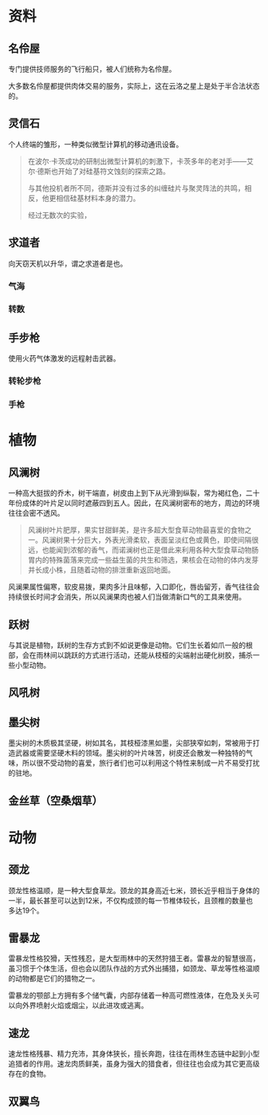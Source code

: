 # 资料



## 名伶屋

专门提供技师服务的飞行船只，被人们统称为名伶屋。

大多数名伶屋都提供肉体交易的服务，实际上，这在云洛之星上是处于半合法状态的。



## 灵信石

个人终端的雏形，一种类似微型计算机的移动通讯设备。

> 在波尔·卡茨成功的研制出微型计算机的刺激下，卡茨多年的老对手——艾尔·德斯也开始了对硅基符文蚀刻的探索之路。
>
> 与其他投机者所不同，德斯并没有过多的纠缠硅片与聚灵阵法的共鸣，相反，他更相信硅基材料本身的潜力。
>
> 经过无数次的实验，



## 求道者

向天窃天机以升华，谓之求道者是也。

### 气海

### 转数



## 手步枪

使用火药气体激发的远程射击武器。

### 转轮步枪

### 手枪





# 植物



## 风澜树

一种高大挺拔的乔木，树干端直，树皮由上到下从光滑到纵裂，常为褐红色，二十年份成体的叶片足以同时遮蔽四到五人。因此，在风澜树密布的地方，周边的环境往往会密不透风。

> 风澜树叶片肥厚，果实甘甜鲜美，是许多超大型食草动物最喜爱的食物之一。风澜树果十分巨大，外表光滑柔软，表面呈淡红色或黄色，即使间隔很远，也能闻到浓郁的香气，而诺澜树也正是借此来利用各种大型食草动物肠胃内的特殊菌落来完成一些益生菌的共生和筛选，果核会在动物的体内发芽并长成小株，且随着动物的排泄重新返回地面。

风澜果属性偏寒，软皮易拨，果肉多汁且味郁，入口即化，唇齿留芳，香气往往会持续很长时间才会消失，所以风澜果肉也被人们当做清新口气的工具来使用。



## 跃树

与其说是植物，跃树的生存方式到不如说更像是动物。它们生长着如爪一般的根部，会在雨林间以跳跃的方式进行活动，还能从枝桠的尖端射出硬化树胶，捕杀一些小型动物。



## 风吼树



## 墨尖树

墨尖树的木质极其坚硬，树如其名，其枝桠漆黑如墨，尖部狭窄如刺，常被用于打造武器或需要坚硬木料的领域。墨尖树的叶片味苦，树皮还会散发一种独特的气味，所以很不受动物的喜爱，旅行者们也可以利用这个特性来制成一片不易受打扰的驻地。



## 金丝草（空桑烟草）





# 动物



## 颈龙

颈龙性格温顺，是一种大型食草龙。颈龙的其身高近七米，颈长近乎相当于身体的一半，最长甚至可以达到12米，不仅构成颈的每一节椎体较长，且颈椎的数量也多达19个。



## 雷暴龙

雷暴龙性格狡猾，天性残忍，是大型雨林中的天然狩猎王者。雷暴龙的智慧很高，虽习惯于个体生活，但也会以团队作战的方式外出捕猎，如颈龙、草龙等性格温顺的动物都是它们的猎物之一。

雷暴龙的颚部上方拥有多个储气囊，内部存储着一种高可燃性液体，在危及关头可以向外界喷射火焰或烟尘，以此进攻或逃离。



## 速龙

速龙性格残暴、精力充沛，其身体狭长，擅长奔跑，往往在雨林生态链中起到小型追猎者的作用。速龙肉质鲜美，虽身为强大的猎食者，但往往也会成为其它更高级存在的食物。



## 双翼鸟















